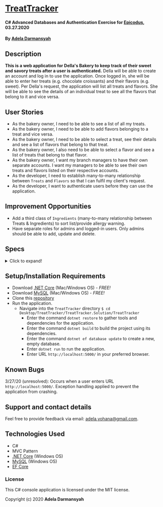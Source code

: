 # [TreatTracker](https://github.com/ayohana/TreatTracker.git/)

#### C# Advanced Databases and Authentication Exercise for [Epicodus](https://www.epicodus.com/), 03.27.2020

#### By [**Adela Darmansyah**](https://ayohana.github.io/portfolio/)

## Description

**This is a web application for Della's Bakery to keep track of their sweet and savory treats after a user is authenticated.** Della will be able to create an account and log in to use the application. Once logged in, she will be able to enter her treats (e.g. chocolate croissants) and their flavors (e.g. sweet). Per Della's request, the application will list all treats and flavors. She will be able to see the details of an individual treat to see all the flavors that belong to it and vice versa.

## User Stories

* As the bakery owner, I need to be able to see a list of all my treats.
* As the bakery owner, I need to be able to add flavors belonging to a treat and vice versa.
* As the bakery owner, I need to be able to select a treat, see their details and see a list of flavors that belong to that treat.
* As the bakery owner, I also need to be able to select a flavor and see a list of treats that belong to that flavor.
* As the bakery owner, I want my branch managers to have their own separate accounts. I want my managers to be able to see their own treats and flavors listed on their respective accounts.
* As the developer, I need to establish many-to-many relationship between `Treats` and `Flavors` so that I can fulfil my client's request.
* As the developer, I want to authenticate users before they can use the application.

## Improvement Opportunities

* Add a third class of `Ingredients` (many-to-many relationship between Treats & Ingredients) to sort list/provide allergy warning.
* Have separate roles for admins and logged-in users. Only admins should be able to add, update and delete.

## Specs

<details>
  <summary>Click to expand!</summary>

| Spec | Input | Output |
| :-------------     | :------------- | :------------- |
| **The application will ask for user authentication prior to using the application.** | Log in | Welcome message and Log In form |
| **The application displays a message when there are no treats/flavors saved in the database.** | Treats/Flavors page | "No treats/flavors added yet." |
| **The application displays a splash page that lists all treats/flavors** | Treats/Flavors page | List of all treats/flavors |
| **The application will provide links to add a new treat/flavor** | Treats/Flavors page | Displays a form to fill out a new treat/flavor |
| **The user clicks on a flavor and the application will display a list of treats belonging to that flavor** | `Click:` "Sweet" | "Chocolate croissants, cupcakes, lollipops" |
| **The user clicks on a treat and the application will display a list of flavors belonging to that treat** | `Click:` "Green Tea Mousse" | "Sweet, rich, creamy" |

</details>

## Setup/Installation Requirements

* Download [.NET Core](https://www.learnhowtoprogram.com/c-and-net/getting-started-with-c/installing-c-and-net) (Mac/Windows OS) - _FREE!_
* Download [MySQL](https://www.learnhowtoprogram.com/c-and-net/getting-started-with-c/installing-and-configuring-mysql) (Mac/Windows OS) - _FREE!_
* Clone this [repository](https://github.com/ayohana/TreatTracker.git/)
* Run the application.
  * Navigate into the `TreatTracker` directory `$ cd Desktop/TreatTracker/TreatTracker.Solution/TreatTracker`
    * Enter the command `dotnet restore` to gather tools and dependencies for the application.
    * Enter the command `dotnet build` to build the project using its dependencies.
    * Enter the command `dotnet ef database update` to create a new, empty database. 
    * Enter `dotnet run` to run the application.
    * Enter URL `http://localhost:5000/` in your preferred browser.

## Known Bugs

3/27/20 (unresolved):
Occurs when a user enters URL `http://localhost:5000/`.
Exception handling applied to prevent the application from crashing.

## Support and contact details

Feel free to provide feedback via email: adela.yohana@gmail.com.

## Technologies Used

* C#
* MVC Pattern
* [.NET Core](https://dotnet.microsoft.com/download/dotnet-core/) (Windows OS)
* [MySQL](https://dev.mysql.com/downloads/file/?id=484919) (Windows OS)
* [EF Core](https://github.com/PomeloFoundation/Pomelo.EntityFrameworkCore.MySql)

### License

This C# console application is licensed under the MIT license.

Copyright (c) 2020 **Adela Darmansyah**
